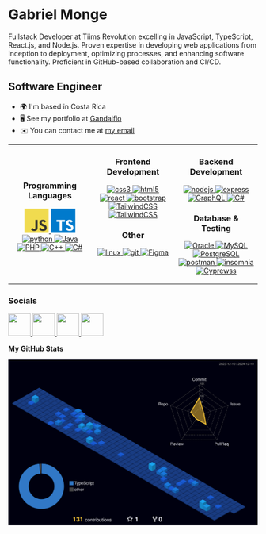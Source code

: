 # Gabriel Monge
Fullstack Developer at Tiims Revolution excelling in JavaScript, TypeScript, React.js, and Node.js. Proven expertise in developing web applications from inception to deployment, optimizing processes, and enhancing software functionality. 
Proficient in GitHub-based collaboration and CI/CD.

## Software Engineer

- 🌍 I'm based in Costa Rica
- 🖥️ See my portfolio at [Gandalfio](http://gabrielmong.github.io/gandalfio/)
- ✉️ You can contact me at [my email](mailto:gabriel.monge.lizano@gmail.com)

<p align="left">
    <table>
        <tr>
            <td valign="middle" width="33%">
                <h3 align="center">Programming Languages</h3>
                <p align="center">
                    <a href="https://developer.mozilla.org/en-US/docs/Web/JavaScript" > 
                        <img src="https://raw.githubusercontent.com/devicons/devicon/master/icons/javascript/javascript-original.svg" alt="javascript" width="50" height="50"/> 
                    </a> 
                    <a href="https://www.typescriptlang.org/" > 
                        <img src="https://raw.githubusercontent.com/devicons/devicon/master/icons/typescript/typescript-original.svg" alt="javascript" width="50" height="50"/> 
                    </a> 
                    <a href="https://www.python.org" > 
                        <img src="https://www.vectorlogo.zone/logos/python/python-icon.svg" alt="python" width="50" height="50"/> 
                    </a> 
                    <a href="https://www.oracle.com/java/" target="_blank" rel="noreferrer">
                        <img src="https://www.vectorlogo.zone/logos/java/java-icon.svg" width="50" height="50" alt="Java" />
                    </a>
                    <a href="https://www.php.net/" target="_blank" rel="noreferrer">
                        <img src="https://www.vectorlogo.zone/logos/php/php-icon.svg" width="50" height="50" alt="PHP" />
                    </a>
                    <a href="https://docs.microsoft.com/en-us/cpp/?view=msvc-170" target="_blank" rel="noreferrer">
                        <img src="https://github.com/abrahamcalf/programming-languages-logos/blob/master/src/cpp/cpp.svg" width="50" height="50" alt="C++" />
                    </a>
                    <a href="https://docs.microsoft.com/en-us/cpp/?view=msvc-170" target="_blank" rel="noreferrer">
                        <img src="https://github.com/abrahamcalf/programming-languages-logos/blob/master/src/csharp/csharp.svg" width="50" height="50" alt="C#" />
                    </a>
                </p>
            </td>
            <td valign="top" width="33%">
                <h3 align="center">Frontend Development</h3>
                <p align="center"> 
                    <a href="https://www.w3schools.com/css/" > 
                        <img src="https://www.vectorlogo.zone/logos/w3_css/w3_css-icon.svg" alt="css3" width="40" height="40"/> 
                    </a> 
                    <a href="https://www.w3.org/html/" > 
                        <img src="https://www.vectorlogo.zone/logos/w3_html5/w3_html5-icon.svg" alt="html5" width="40" height="40"/>
                    </a> 
                    <a href="https://reactjs.org/" > 
                        <img src="https://www.vectorlogo.zone/logos/reactjs/reactjs-icon.svg" alt="react" width="40" height="40"/> 
                    <a href="https://getbootstrap.com" > 
                        <img src="https://www.vectorlogo.zone/logos/getbootstrap/getbootstrap-icon.svg" alt="bootstrap" width="40" height="40"/> 
                    </a> 
                    <a href="https://vitejs.dev/" target="_blank" rel="noreferrer">
                        <img src="https://raw.githubusercontent.com/detain/svg-logos/master/svg/v/vitejs.svg" width="40" height="40" alt="TailwindCSS" />
                    </a>
                     <a href="https://flutterflow.io/" target="_blank" rel="noreferrer">
                        <img src="https://user-images.githubusercontent.com/65610526/168073844-0f75ffde-8c1d-4800-a989-5311b27d80b0.jpeg" width="40" height="40" alt="TailwindCSS" />
                    </a>
                </p>
                <h3 align="center">Other</h3>
                <p align="center">
                    <a href="https://www.linux.org/" target="_blank"> 
                        <img src="https://www.vectorlogo.zone/logos/linux/linux-icon.svg" alt="linux" width="40" height="40"/>
                    </a> 
                    <a href="https://git-scm.com/" >
                        <img src="https://www.vectorlogo.zone/logos/git-scm/git-scm-icon.svg" alt="git" width="40" height="40"/> 
                    </a>
                    <a href="https://www.figma.com/" target="_blank" rel="noreferrer">
                        <img src="https://www.vectorlogo.zone/logos/figma/figma-icon.svg" width="40" height="40" alt="Figma" />
                    </a>
                </p>
            </td>
            <td valign="top" width="33%">
                <h3 align="center">Backend Development</h3>
                <p align="center">
                    <a href="https://nodejs.org" >
                        <img src="https://www.vectorlogo.zone/logos/nodejs/nodejs-icon.svg" alt="nodejs" width="40" height="40"/>
                    </a> 
                    <a href="https://expressjs.com" > 
                        <img src="https://avatars.githubusercontent.com/u/5658226?s=200&v=4" alt="express" width="40" height="40"/>
                    </a>
                    <a href="https://graphql.org/" target="_blank" rel="noreferrer">
                        <img src="https://www.vectorlogo.zone/logos/graphql/graphql-icon.svg" width="40" height="40" alt="GraphQL" />
                    </a>
                    <a href="https://dotnet.microsoft.com/en-us/" target="_blank" rel="noreferrer">
                        <img src="https://raw.githubusercontent.com/actions/starter-workflows/main/icons/dotnet.svg" width="50" height="50" alt="C#" />
                    </a>
                </p>
                <h3 align="center">Database & Testing</h3>
                <p align="center"> 
                    <a href="https://www.oracle.com/uk/index.html" target="_blank" rel="noreferrer">
                        <img src="https://www.vectorlogo.zone/logos/oracle/oracle-icon.svg" width="40" height="40" alt="Oracle" />
                    </a>
                    <a href="https://www.mysql.com/" target="_blank" rel="noreferrer">
                        <img src="https://www.vectorlogo.zone/logos/mysql/mysql-icon.svg" width="40" height="40" alt="MySQL" />
                    </a>
                    <a href="https://www.postgresql.org/" target="_blank" rel="noreferrer">
                        <img src="https://www.vectorlogo.zone/logos/postgresql/postgresql-icon.svg" width="36" height="36" alt="PostgreSQL" />
                    </a>
                    <a href="https://postman.com" >
                        <img src="https://www.vectorlogo.zone/logos/getpostman/getpostman-icon.svg" alt="postman" width="40" height="40"/>
                    </a> 
                    <a href="https://insomnia.rest/" >
                        <img src="https://github.com/get-icon/geticon/blob/master/icons/insomnia.svg" alt="insomnia" width="40" height="40"/>
                    </a> 
                     <a href="https://www.cypress.io/" >
                        <img src="https://cdn.worldvectorlogo.com/logos/cypress-1.svg" alt="Cyprewss" width="40" height="40"/>
                    </a> 
                </p>
            </td>
        </tr>
    </table>
</p>

### Socials

<p align="left"> 
    <a href="https://discord.com/users/386301669111103488" target="_blank" rel="noreferrer">
        <img src="https://raw.githubusercontent.com/danielcranney/readme-generator/main/public/icons/socials/discord.svg" width="45" height="45" />
    </a> 
    <a href="https://www.github.com/Gabrielmong" target="_blank" rel="noreferrer">
        <img src="https://raw.githubusercontent.com/danielcranney/readme-generator/main/public/icons/socials/github-dark.svg" width="45" height="45" />
    </a> 
    <a href="http://www.instagram.com/gabriel_mong" target="_blank" rel="noreferrer">
        <img src="https://raw.githubusercontent.com/danielcranney/readme-generator/main/public/icons/socials/instagram.svg" width="45" height="45" />
    </a> 
    <a href="https://www.linkedin.com/in/gabrielmonge/" target="_blank" rel="noreferrer">
        <img src="https://raw.githubusercontent.com/danielcranney/readme-generator/main/public/icons/socials/linkedin.svg" width="45" height="45" />
    </a>
</p>

<b>My GitHub Stats</b>

![](./profile-3d-contrib/profile-night-view.svg)
